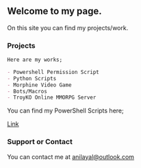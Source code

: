 ## Welcome to my page.

On this site you can find my projects/work.

### Projects

```markdown
Here are my works;

- Powershell Permission Script
- Python Scripts
- Morphine Video Game
- Bots/Macros
- TroyKO Online MMORPG Server

```

You can find my PowerShell Scripts here;

[Link](https://github.com/Akkuuu/Powershell-Scripts)

### Support or Contact

You can contact me at anilayal@outlook.com
